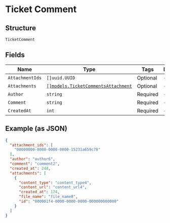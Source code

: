 
# Ticket Comment

## Structure

`TicketComment`

## Fields

| Name | Type | Tags | Description |
|  --- | --- | --- | --- |
| `AttachmentIds` | `[]uuid.UUID` | Optional | - |
| `Attachments` | [`[]models.TicketCommentsAttachment`](../../doc/models/ticket-comments-attachment.md) | Optional | - |
| `Author` | `string` | Required | - |
| `Comment` | `string` | Required | - |
| `CreatedAt` | `int` | Required | - |

## Example (as JSON)

```json
{
  "attachment_ids": [
    "00000000-0000-0000-0000-15231a659c78"
  ],
  "author": "author6",
  "comment": "comment2",
  "created_at": 248,
  "attachments": [
    {
      "content_type": "content_type4",
      "content_url": "content_url4",
      "created_at": 174,
      "file_name": "file_name8",
      "id": "000001f4-0000-0000-0000-000000000000"
    }
  ]
}
```

